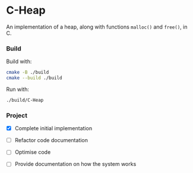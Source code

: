 # C-Heap
An implementation of a heap, along with functions `malloc()` and `free()`, in C.

### Build
Build with:
```sh
cmake -B ./build
cmake --build ./build
```
Run with:
```sh
./build/C-Heap
```

### Project
- [x] Complete initial implementation
- [ ] Refactor code documentation
- [ ] Optimise code
- [ ] Provide documentation on how the system works

